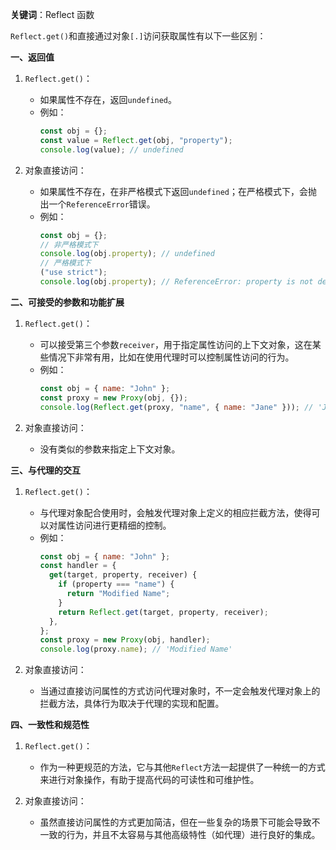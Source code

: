 **关键词**：Reflect 函数

`Reflect.get()`和直接通过对象`[.]`访问获取属性有以下一些区别：

**一、返回值**

1. `Reflect.get()`：

   - 如果属性不存在，返回`undefined`。
   - 例如：
     ```javascript
     const obj = {};
     const value = Reflect.get(obj, "property");
     console.log(value); // undefined
     ```

2. 对象直接访问：
   - 如果属性不存在，在非严格模式下返回`undefined`；在严格模式下，会抛出一个`ReferenceError`错误。
   - 例如：
     ```javascript
     const obj = {};
     // 非严格模式下
     console.log(obj.property); // undefined
     // 严格模式下
     ("use strict");
     console.log(obj.property); // ReferenceError: property is not defined
     ```

**二、可接受的参数和功能扩展**

1. `Reflect.get()`：

   - 可以接受第三个参数`receiver`，用于指定属性访问的上下文对象，这在某些情况下非常有用，比如在使用代理时可以控制属性访问的行为。
   - 例如：
     ```javascript
     const obj = { name: "John" };
     const proxy = new Proxy(obj, {});
     console.log(Reflect.get(proxy, "name", { name: "Jane" })); // 'Jane'
     ```

2. 对象直接访问：
   - 没有类似的参数来指定上下文对象。

**三、与代理的交互**

1. `Reflect.get()`：

   - 与代理对象配合使用时，会触发代理对象上定义的相应拦截方法，使得可以对属性访问进行更精细的控制。
   - 例如：
     ```javascript
     const obj = { name: "John" };
     const handler = {
       get(target, property, receiver) {
         if (property === "name") {
           return "Modified Name";
         }
         return Reflect.get(target, property, receiver);
       },
     };
     const proxy = new Proxy(obj, handler);
     console.log(proxy.name); // 'Modified Name'
     ```

2. 对象直接访问：
   - 当通过直接访问属性的方式访问代理对象时，不一定会触发代理对象上的拦截方法，具体行为取决于代理的实现和配置。

**四、一致性和规范性**

1. `Reflect.get()`：

   - 作为一种更规范的方法，它与其他`Reflect`方法一起提供了一种统一的方式来进行对象操作，有助于提高代码的可读性和可维护性。

2. 对象直接访问：
   - 虽然直接访问属性的方式更加简洁，但在一些复杂的场景下可能会导致不一致的行为，并且不太容易与其他高级特性（如代理）进行良好的集成。
